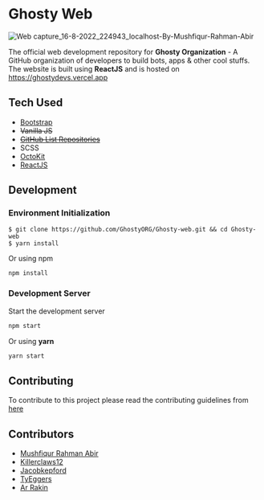 # Ghosty Web

![Web capture_16-8-2022_224943_localhost-By-Mushfiqur-Rahman-Abir](https://user-images.githubusercontent.com/28858998/184935199-6c663c08-7e64-48bb-b5f4-a6043e2f8552.jpeg)

The official web development repository for **Ghosty Organization** - A GitHub organization of developers to build bots, apps & other cool stuffs. The website is built using **ReactJS** and is hosted on https://ghostydevs.vercel.app

## Tech Used

- [Bootstrap](https://getbootstrap.com/docs/5.2/getting-started/introduction/)
- ~~Vanilla JS~~
- ~~[GitHub List Repositories](https://gitlist.himdek.com/)~~
- SCSS
- [OctoKit](https://github.com/octokit/rest.js)
- [ReactJS](https://reactjs.org/)

## Development

### Environment Initialization

```shell
$ git clone https://github.com/GhostyORG/Ghosty-web.git && cd Ghosty-web
$ yarn install
```

Or using npm

```shell
npm install
```

### Development Server

Start the development server

```bash
npm start
```

Or using **yarn**

```bash
yarn start
```

## Contributing

To contribute to this project please read the contributing guidelines from [here](./CONTRIBUTE.md)

## Contributors

- [Mushfiqur Rahman Abir](https://www.abir-tx.github.io)
- [Killerclaws12](https://github.com/killerclaws12)
- [Jacobkepford](https://github.com/jacobkepford)
- [TyEggers](https://github.com/TyEggers)
- [Ar Rakin](https://github.com/virtual-designer)
